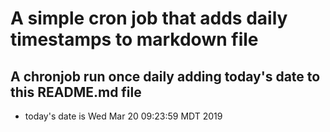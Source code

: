 A simple cron job that adds daily timestamps to markdown file
============================================================
## A chronjob run once daily adding today's date to this README.md file
* today's date is Wed Mar 20 09:23:59 MDT 2019
